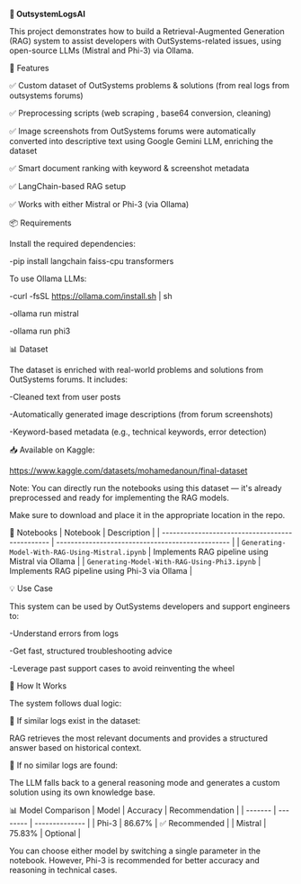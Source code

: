 **🧠 OutsystemLogsAI**

This project demonstrates how to build a Retrieval-Augmented Generation (RAG) system to assist developers with OutSystems-related issues, using open-source LLMs (Mistral and Phi-3) via Ollama.

🚀 Features

✅ Custom dataset of OutSystems problems & solutions (from real logs from outsystems forums)

✅ Preprocessing scripts (web scraping , base64 conversion, cleaning)

✅ Image screenshots from OutSystems forums were automatically converted into descriptive text using Google Gemini LLM, enriching the dataset

✅ Smart document ranking with keyword & screenshot metadata

✅ LangChain-based RAG setup

✅ Works with either Mistral or Phi-3 (via Ollama)

📦 Requirements

Install the required dependencies:

-pip install langchain faiss-cpu transformers

To use Ollama LLMs:


-curl -fsSL https://ollama.com/install.sh | sh

-ollama run mistral

-ollama run phi3

📊 Dataset

The dataset is enriched with real-world problems and solutions from OutSystems forums. It includes:

-Cleaned text from user posts

-Automatically generated image descriptions (from forum screenshots)

-Keyword-based metadata (e.g., technical keywords, error detection)

📥 Available on Kaggle:

https://www.kaggle.com/datasets/mohamedanoun/final-dataset

Note: You can directly run the notebooks using this dataset — it's already preprocessed and ready for implementing the RAG models.

Make sure to download and place it in the appropriate location in the repo.

🧪 Notebooks
| Notebook                                        | Description                                      |
| ----------------------------------------------- | ------------------------------------------------ |
| `Generating-Model-With-RAG-Using-Mistral.ipynb` | Implements RAG pipeline using Mistral via Ollama |
| `Generating-Model-With-RAG-Using-Phi3.ipynb`    | Implements RAG pipeline using Phi-3 via Ollama   |


💡 Use Case

This system can be used by OutSystems developers and support engineers to:

-Understand errors from logs

-Get fast, structured troubleshooting advice

-Leverage past support cases to avoid reinventing the wheel

🧠 How It Works

The system follows dual logic:

🧩 If similar logs exist in the dataset:

RAG retrieves the most relevant documents and provides a structured answer based on historical context.

🧠 If no similar logs are found:

The LLM falls back to a general reasoning mode and generates a custom solution using its own knowledge base.

📊 Model Comparison
| Model   | Accuracy | Recommendation |
| ------- | -------- | -------------- |
| Phi-3   | 86.67%   | ✅ Recommended  |
| Mistral | 75.83%   | Optional       |


You can choose either model by switching a single parameter in the notebook.
However, Phi-3 is recommended for better accuracy and reasoning in technical cases.
